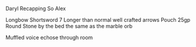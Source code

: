 Daryl Recapping
So Alex

Longbow
Shortsword
7 Longer than normal well crafted arrows
Pouch 25gp 
Round Stone by the bed the same as the marble orb 

Muffled voice echose through room
